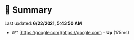 # 📖 Summary
Last updated: **6/22/2021, 5:43:50 AM**

- `GET` [https://google.com](https://google.com) - **Up** (175ms)
